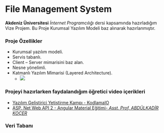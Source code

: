 # File Management System

**Akdeniz Üniversitesi** _İnternet Programcılığı_ dersi kapsamında hazırladığım Vize Projem.
Bu Proje Kurumsal Yazılım Modeli baz alınarak hazırlanmıştır. 
### Proje Özellikler
- Kurumsal yazılım modeli.
- Servis tabanlı.
- Client – Server mimarisini baz alan.
- Nesne yönelimli.
- Katmanlı Yazılım Mimarisi (Layered Architecture).
  - ![](https://www.arakatman.com/arakatman/medya/katmanli-yazilim-mimarisi.webp)

### Projeyi hazırlarken faydalandığım öğretici video içerikleri
- [Yazılım Geliştirici Yetiştirme Kampı - KodlamaIO](https://www.youtube.com/playlist?list=PLqG356ExoxZVN7rC0KmMo0lvECK97VRZg)
- [ASP. Net Web API 2 - Angular Material Eğitimi- _Asst. Prof. ABDÜLKADİR KOÇER_](https://www.youtube.com/watch?v=RbMc2nAWm_0&list=PLaiWwFV4pKpGx8kPC0bBzU_57ySe9Np86)

### Veri Tabanı 
